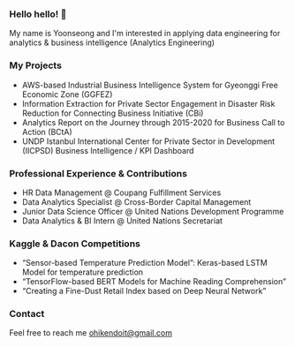 ### Hello hello! 👋

My name is Yoonseong and I'm interested in applying data engineering for analytics & business intelligence (Analytics Engineering)

### My Projects
- AWS-based Industrial Business Intelligence System for Gyeonggi Free Economic Zone (GGFEZ)
- Information Extraction for Private Sector Engagement in Disaster Risk Reduction for Connecting Business Initiative (CBi)
- Analytics Report on the Journey through 2015-2020 for Business Call to Action (BCtA)
- UNDP Istanbul International Center for Private Sector in Development (IICPSD) Business Intelligence / KPI Dashboard

### Professional Experience & Contributions
- HR Data Management @ Coupang Fulfillment Services
- Data Analytics Specialist @ Cross-Border Capital Management 
- Junior Data Science Officer @ United Nations Development Programme
- Data Analytics & BI Intern @ United Nations Secretariat

### Kaggle & Dacon Competitions
- “Sensor-based Temperature Prediction Model”: Keras-based LSTM Model for temperature prediction
- “TensorFlow-based BERT Models for Machine Reading Comprehension”
- “Creating a Fine-Dust Retail Index based on Deep Neural Network”

### Contact   
Feel free to reach me
ohikendoit@gmail.com

<!--
**ohikendoit/ohikendoit** is a ✨ _special_ ✨ repository because its `README.md` (this file) appears on your GitHub profile.

Here are some ideas to get you started:

- 🔭 I’m currently working on ...
- 🌱 I’m currently learning ...
- 👯 I’m looking to collaborate on ...
- 🤔 I’m looking for help with ...
- 💬 Ask me about ...
- 📫 How to reach me: ...
- 😄 Pronouns: ...
- ⚡ Fun fact: ...
-->
